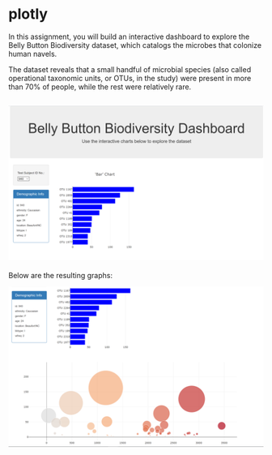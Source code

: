 # plotly
In this assignment, you will build an interactive dashboard to explore the Belly Button Biodiversity dataset, which catalogs the microbes that colonize human navels.

The dataset reveals that a small handful of microbial species (also called operational taxonomic units, or OTUs, in the study) were present in more than 70% of people, while the rest were relatively rare.

![Test Image 1](https://github.com/howellva/plotly/blob/main/homework15/Top.PNG)
-----------------------------------------------------------------------------------------------------------------------
Below are the resulting graphs:

![Test Image 2](https://github.com/howellva/plotly/blob/main/homework15/bottom.PNG)
